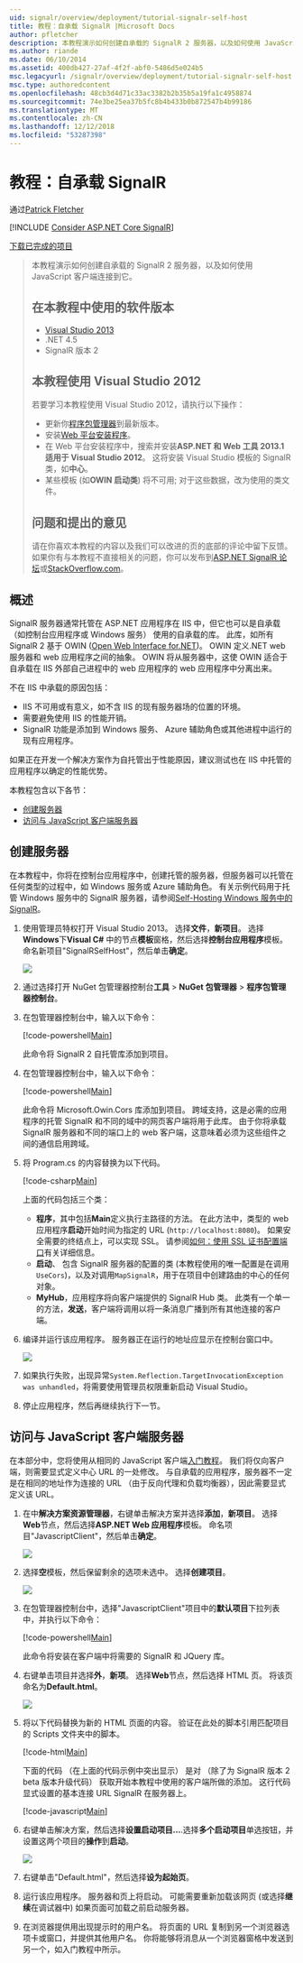```yaml
---
uid: signalr/overview/deployment/tutorial-signalr-self-host
title: 教程：自承载 SignalR |Microsoft Docs
author: pfletcher
description: 本教程演示如何创建自承载的 SignalR 2 服务器，以及如何使用 JavaScript 客户端连接到它。 在本教程 V 中使用的软件版本...
ms.author: riande
ms.date: 06/10/2014
ms.assetid: 400db427-27af-4f2f-abf0-5486d5e024b5
msc.legacyurl: /signalr/overview/deployment/tutorial-signalr-self-host
msc.type: authoredcontent
ms.openlocfilehash: 48cb3d4d71c33ac3382b2b35b5a19fa1c4958874
ms.sourcegitcommit: 74e3be25ea37b5fc8b4b433b0b872547b4b99186
ms.translationtype: MT
ms.contentlocale: zh-CN
ms.lasthandoff: 12/12/2018
ms.locfileid: "53287398"
---
```

<a name="tutorial-signalr-self-host"></a>教程：自承载 SignalR
====================
通过[Patrick Fletcher](https://github.com/pfletcher)

[!INCLUDE [Consider ASP.NET Core SignalR](~/includes/signalr/signalr-version-disambiguation.md)]

[下载已完成的项目](http://code.msdn.microsoft.com/SignalR-Self-Host-Sample-6da0f383)

> 本教程演示如何创建自承载的 SignalR 2 服务器，以及如何使用 JavaScript 客户端连接到它。
>
> ## <a name="software-versions-used-in-the-tutorial"></a>在本教程中使用的软件版本
>
>
> - [Visual Studio 2013](https://my.visualstudio.com/Downloads?q=visual%20studio%202013)
> - .NET 4.5
> - SignalR 版本 2
>
>
>
> ## <a name="using-visual-studio-2012-with-this-tutorial"></a>本教程使用 Visual Studio 2012
>
>
> 若要学习本教程使用 Visual Studio 2012，请执行以下操作：
>
> - 更新你[程序包管理器](http://docs.nuget.org/docs/start-here/installing-nuget)到最新版本。
> - 安装[Web 平台安装程序](https://www.microsoft.com/web/downloads/platform.aspx)。
> - 在 Web 平台安装程序中，搜索并安装**ASP.NET 和 Web 工具 2013.1 适用于 Visual Studio 2012**。 这将安装 Visual Studio 模板的 SignalR 类，如**中心**。
> - 某些模板 (如**OWIN 启动类**) 将不可用; 对于这些数据，改为使用的类文件。
>
>
> ## <a name="questions-and-comments"></a>问题和提出的意见
>
> 请在你喜欢本教程的内容以及我们可以改进的页的底部的评论中留下反馈。 如果你有与本教程不直接相关的问题，你可以发布到[ASP.NET SignalR 论坛](https://forums.asp.net/1254.aspx/1?ASP+NET+SignalR)或[StackOverflow.com](http://stackoverflow.com/)。


## <a name="overview"></a>概述

SignalR 服务器通常托管在 ASP.NET 应用程序在 IIS 中，但它也可以是自承载 （如控制台应用程序或 Windows 服务） 使用的自承载的库。 此库，如所有 SignalR 2 基于 OWIN ([Open Web Interface for.NET](http://owin.org))。 OWIN 定义.NET web 服务器和 web 应用程序之间的抽象。 OWIN 将从服务器中，这使 OWIN 适合于自承载在 IIS 外部自己进程中的 web 应用程序的 web 应用程序中分离出来。

不在 IIS 中承载的原因包括：

- IIS 不可用或有意义，如不含 IIS 的现有服务器场的位置的环境。
- 需要避免使用 IIS 的性能开销。
- SignalR 功能是添加到 Windows 服务、 Azure 辅助角色或其他进程中运行的现有应用程序。

如果正在开发一个解决方案作为自托管出于性能原因，建议测试也在 IIS 中托管的应用程序以确定的性能优势。

本教程包含以下各节：

- [创建服务器](#server)
- [访问与 JavaScript 客户端服务器](#js)

<a id="server"></a>

## <a name="creating-the-server"></a>创建服务器

在本教程中，你将在控制台应用程序中，创建托管的服务器，但服务器可以托管在任何类型的过程中，如 Windows 服务或 Azure 辅助角色。 有关示例代码用于托管 Windows 服务中的 SignalR 服务器，请参阅[Self-Hosting Windows 服务中的 SignalR](https://code.msdn.microsoft.com/SignalR-self-hosted-in-6ff7e6c3)。

1. 使用管理员特权打开 Visual Studio 2013。 选择**文件**，**新项目**。 选择**Windows**下**Visual C#** 中的节点**模板**窗格，然后选择**控制台应用程序**模板。 命名新项目"SignalRSelfHost"，然后单击**确定**。

    ![](tutorial-signalr-self-host/_static/image1.png)
2. 通过选择打开 NuGet 包管理器控制台**工具** > **NuGet 包管理器** > **程序包管理器控制台**。
3. 在包管理器控制台中，输入以下命令：

    [!code-powershell[Main](tutorial-signalr-self-host/samples/sample1.ps1)]

    此命令将 SignalR 2 自托管库添加到项目。
4. 在包管理器控制台中，输入以下命令：

    [!code-powershell[Main](tutorial-signalr-self-host/samples/sample2.ps1)]

    此命令将 Microsoft.Owin.Cors 库添加到项目。 跨域支持，这是必需的应用程序的托管 SignalR 和不同的域中的网页客户端将用于此库。 由于你将承载 SignalR 服务器和不同的端口上的 web 客户端，这意味着必须为这些组件之间的通信启用跨域。
5. 将 Program.cs 的内容替换为以下代码。

    [!code-csharp[Main](tutorial-signalr-self-host/samples/sample3.cs)]

    上面的代码包括三个类：

    - **程序**，其中包括**Main**定义执行主路径的方法。 在此方法中，类型的 web 应用程序**启动**开始时间为指定的 URL (`http://localhost:8080`)。 如果安全需要的终结点上，可以实现 SSL。 请参阅[如何：使用 SSL 证书配置端口](https://msdn.microsoft.com/library/ms733791.aspx)有关详细信息。
    - **启动**、 包含 SignalR 服务器的配置的类 (本教程使用的唯一配置是在调用`UseCors`)，以及对调用`MapSignalR`，用于在项目中创建路由的中心的任何对象。
    - **MyHub**，应用程序将向客户端提供的 SignalR Hub 类。 此类有一个单一的方法，**发送**，客户端将调用以将一条消息广播到所有其他连接的客户端。
6. 编译并运行该应用程序。 服务器正在运行的地址应显示在控制台窗口中。

    ![](tutorial-signalr-self-host/_static/image2.png)
7. 如果执行失败，出现异常`System.Reflection.TargetInvocationException was unhandled`，将需要使用管理员权限重新启动 Visual Studio。
8. 停止应用程序，然后再继续执行下一节。

<a id="js"></a>

## <a name="accessing-the-server-with-a-javascript-client"></a>访问与 JavaScript 客户端服务器

在本部分中，您将使用从相同的 JavaScript 客户端[入门教程](../getting-started/tutorial-getting-started-with-signalr.md)。 我们将仅向客户端，则需要显式定义中心 URL 的一处修改。 与自承载的应用程序，服务器不一定是在相同的地址作为连接的 URL （由于反向代理和负载均衡器），因此需要显式定义该 URL。

1. 在中**解决方案资源管理器**，右键单击解决方案并选择**添加**，**新项目**。 选择**Web**节点，然后选择**ASP.NET Web 应用程序**模板。 命名项目"JavascriptClient"，然后单击**确定**。

    ![](tutorial-signalr-self-host/_static/image3.png)
2. 选择**空**模板，然后保留剩余的选项未选中。 选择**创建项目**。

    ![](tutorial-signalr-self-host/_static/image4.png)
3. 在包管理器控制台中，选择"JavascriptClient"项目中的**默认项目**下拉列表中，并执行以下命令：

    [!code-powershell[Main](tutorial-signalr-self-host/samples/sample4.ps1)]

    此命令将安装在客户端中将需要的 SignalR 和 JQuery 库。
4. 右键单击项目并选择**外**，**新项**。 选择**Web**节点，然后选择 HTML 页。 将该页命名为**Default.html**。

    ![](tutorial-signalr-self-host/_static/image5.png)
5. 将以下代码替换为新的 HTML 页面的内容。 验证在此处的脚本引用匹配项目的 Scripts 文件夹中的脚本。

    [!code-html[Main](tutorial-signalr-self-host/samples/sample5.html?highlight=31-32)]

    下面的代码 （在上面的代码示例中突出显示） 是对 （除了为 SignalR 版本 2 beta 版本升级代码） 获取开始本教程中使用的客户端所做的添加。 这行代码显式设置的基本连接 URL SignalR 在服务器上。

    [!code-javascript[Main](tutorial-signalr-self-host/samples/sample6.js)]
6. 右键单击解决方案，然后选择**设置启动项目...**.选择**多个启动项目**单选按钮，并设置这两个项目的**操作**到**启动**。

    ![](tutorial-signalr-self-host/_static/image6.png)
7. 右键单击"Default.html"，然后选择**设为起始页**。
8. 运行该应用程序。 服务器和页上将启动。 可能需要重新加载该网页 (或选择**继续**在调试器中) 如果页面可加载之前启动服务器。
9. 在浏览器提供用出现提示时的用户名。 将页面的 URL 复制到另一个浏览器选项卡或窗口，并提供其他用户名。 你将能够将消息从一个浏览器窗格中发送到另一个，如入门教程中所示。
